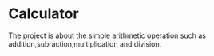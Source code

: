 # Calculator
The project is about the simple arithmetic operation such as addition,subraction,multiplication and division.
